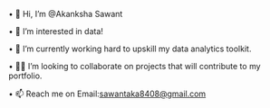 •	👋 Hi, I’m @Akanksha Sawant 

•	👀 I’m interested in data!

•	🌱 I’m currently working hard to upskill my data analytics toolkit. 

•	🙏🏾 I’m looking to collaborate on projects that will contribute to my portfolio.

•	📫 Reach me on Email:sawantaka8408@gmail.com



